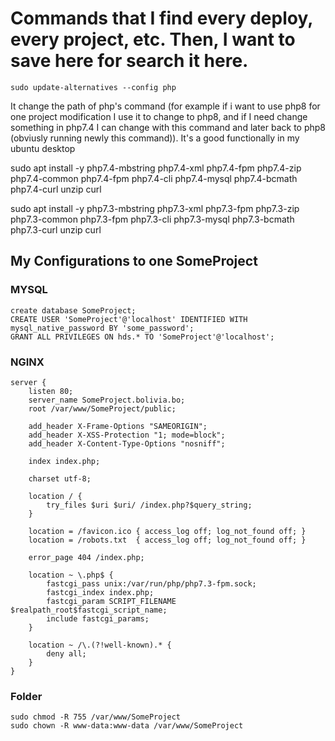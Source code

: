 # Commands that I find every deploy, every project, etc. Then, I want to save here for search it here.

`sudo update-alternatives --config php`

It change the path of php's command (for example if i want to use php8 for one project modification I use it to change to php8, and if I need change something in php7.4 I can change with this command and later back to php8 (obviusly running newly this command)). It's a good functionally in my ubuntu desktop

sudo apt install -y php7.4-mbstring php7.4-xml php7.4-fpm php7.4-zip php7.4-common php7.4-fpm php7.4-cli php7.4-mysql php7.4-bcmath php7.4-curl unzip curl

sudo apt install -y php7.3-mbstring php7.3-xml php7.3-fpm php7.3-zip php7.3-common php7.3-fpm php7.3-cli php7.3-mysql php7.3-bcmath php7.3-curl unzip curl


## My Configurations to one SomeProject

### MYSQL
```
create database SomeProject;
CREATE USER 'SomeProject'@'localhost' IDENTIFIED WITH mysql_native_password BY 'some_password';
GRANT ALL PRIVILEGES ON hds.* TO 'SomeProject'@'localhost';
```
### NGINX
```
server {
    listen 80;
    server_name SomeProject.bolivia.bo;
    root /var/www/SomeProject/public;

    add_header X-Frame-Options "SAMEORIGIN";
    add_header X-XSS-Protection "1; mode=block";
    add_header X-Content-Type-Options "nosniff";

    index index.php;

    charset utf-8;

    location / {
        try_files $uri $uri/ /index.php?$query_string;
    }

    location = /favicon.ico { access_log off; log_not_found off; }
    location = /robots.txt  { access_log off; log_not_found off; }

    error_page 404 /index.php;

    location ~ \.php$ {
        fastcgi_pass unix:/var/run/php/php7.3-fpm.sock;
        fastcgi_index index.php;
        fastcgi_param SCRIPT_FILENAME $realpath_root$fastcgi_script_name;
        include fastcgi_params;
    }

    location ~ /\.(?!well-known).* {
        deny all;
    }
}
```
### Folder
```
sudo chmod -R 755 /var/www/SomeProject
sudo chown -R www-data:www-data /var/www/SomeProject
```
